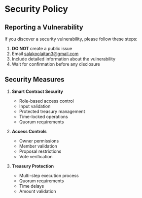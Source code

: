 # Security Policy

## Reporting a Vulnerability

If you discover a security vulnerability, please follow these steps:

1. **DO NOT** create a public issue
2. Email salakoolaitan3@gmail.com
3. Include detailed information about the vulnerability
4. Wait for confirmation before any disclosure

## Security Measures

1. **Smart Contract Security**

   - Role-based access control
   - Input validation
   - Protected treasury management
   - Time-locked operations
   - Quorum requirements

2. **Access Controls**

   - Owner permissions
   - Member validation
   - Proposal restrictions
   - Vote verification

3. **Treasury Protection**
   - Multi-step execution process
   - Quorum requirements
   - Time delays
   - Amount validation
